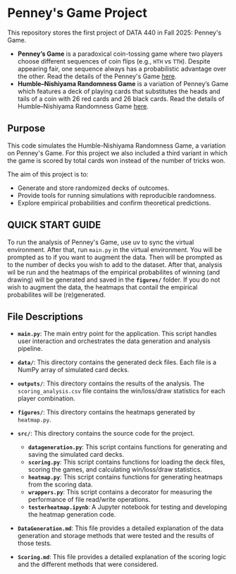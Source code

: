 # Penney's Game Project

This repository stores the first project of DATA 440 in Fall 2025: Penney's Game.

- **Penney’s Game** is a paradoxical coin-tossing game where two players choose different sequences of coin flips (e.g., `HTH` vs `TTH`). Despite appearing fair, one sequence always has a probabilistic advantage over the other. Read the details of the Penney's Game [here](https://en.wikipedia.org/wiki/Penney%27s_game). 
- **Humble–Nishiyama Randomness Game** is a variation of Penney’s Game which features a deck of playing cards that substitutes the heads and tails of a coin with 26 red cards and 26 black cards. Read the details of Humble–Nishiyama Randomness Game [here](https://mathwo.github.io/assets/files/penney_game/humble-nishiyama_randomness_game-a_new_variation_on_penneys_coin_game.pdf).

## Purpose

This code simulates the Humble-Nishiyama Randomness Game, a variation on Penney's Game.  For this project we also included a third variant in which the game is scored by total cards won instead of the number of tricks won. 

The aim of this project is to:
- Generate and store randomized decks of outcomes.
- Provide tools for running simulations with reproducible randomness.
- Explore empirical probabilities and confirm theoretical predictions.

## QUICK START GUIDE

To run the analysis of Penney's Game, use uv to sync the virtual environment. After that, run `main.py` in the virtual environment.
You will be prompted as to if you want to augment the data. Then will be prompted as to the number of decks you wish to add to the dataset. After that, analysis wil be run and the heatmaps of the empirical probabilites of winning (and drawing) will be generated and saved in the **`figures/`** folder. If you do not wish to augment the data, the heatmaps that contail the empirical probabilites will be (re)generated.

## File Descriptions

- **`main.py`**: The main entry point for the application. This script handles user interaction and orchestrates the data generation and analysis pipeline.

- **`data/`**: This directory contains the generated deck files. Each file is a NumPy array of simulated card decks.

- **`outputs/`**: This directory contains the results of the analysis. The `scoring_analysis.csv` file contains the win/loss/draw statistics for each player combination.

- **`figures/`**: This directory contains the heatmaps generated by `heatmap.py`.

- **`src/`**: This directory contains the source code for the project.
    - **`datageneration.py`**: This script contains functions for generating and saving the simulated card decks.
    - **`scoring.py`**: This script contains functions for loading the deck files, scoring the games, and calculating win/loss/draw statistics.
    - **`heatmap.py`**: This script contains functions for generating heatmaps from the scoring data.
    - **`wrappers.py`**: This script contains a decorator for measuring the performance of file read/write operations.
    - **`testerheatmap.ipynb`**: A Jupyter notebook for testing and developing the heatmap generation code.

- **`DataGeneration.md`**: This file provides a detailed explanation of the data generation and storage methods that were tested and the results of those tests.

- **`Scoring.md`**: This file provides a detailed explanation of the scoring logic and the different methods that were considered.
